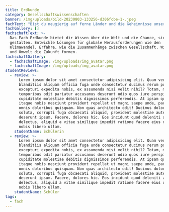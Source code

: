 ```yaml
---
title: Erdkunde
category: Gesellschaftswissenschaften
banner: /img/uploads/bild-20230803-133256-d306fcbe-1-.jpeg
fachText: "Bist du neugierig auf ferne Länder und die Geheimnisse unserer Erde? \r\n\n\r\n\nDas Fach Erdkunde bietet dir Wissen über die Welt und die Chance, sie aktiv zu gestalten. Entwickle Lösungen für globale Herausforderungen wie den Klimawandel. Erfahre, wie die Zusammenhänge zwischen Gesellschaft, Wirtschaft und Umwelt die Zukunft formen. \r\n\n\r\n\nWähle in der Mittelstufe den Kurs Global Challenges, um dir Expertise zu globalen Schlüsselproblemen zu erarbeiten—und das in der Weltsprache Englisch. \r\n\n\r\n\nIn der Oberstufe vertiefst du dein Wissen über geopolitische Zusammenhänge und globale Herausforderungen. Diskutiere kontroverse Themen wie Migration oder nachhaltige Entwicklung, um ein umfassendes Verständnis für die Welt zu entwickeln. \r\n\n\r\n\nLasse dich von Erdkunde begeistern und gestalte deine Zukunft aktiv mit!"
fachGallery: []
fachschaftText: >-
  Das Fach Erdkunde bietet dir Wissen über die Welt und die Chance, sie aktiv zu
  gestalten. Entwickle Lösungen für globale Herausforderungen wie den
  Klimawandel. Erfahre, wie die Zusammenhänge zwischen Gesellschaft, Wirtschaft
  und Umwelt die Zukunft formen.
fachschaftGallery:
  - fachschaftImage: /img/uploads/img_avatar.png
  - fachschaftImage: /img/uploads/img_avatar.png
studentReviews:
  - review: >-
      Lorem ipsum dolor sit amet consectetur adipisicing elit. Quam vero sed
      blanditiis aliquam officia fuga unde consectetur ducimus rerum porro
      excepturi expedita nobis, ex assumenda nisi velit nihil? Totam, magnam
      temporibus odit pariatur accusamus deserunt odio quos iure perspiciatis
      cupiditate molestiae debitis dignissimos perferendis. At ipsam quam illo
      itaque nobis nesciunt provident repellat ut magni saepe unde, pariatur
      omnis doloribus quisquam. Non quas architecto odit! Ducimus dolorum velit
      soluta, corrupti fuga obcaecati aliquid, provident molestiae autem
      deserunt ipsum. Facere, dolores hic. Eos incidunt quod deleniti atque
      delectus, aliquid a vitae similique impedit ratione facere eius odit quas,
      nobis libero ullam.
    studentName: Schülerin
  - review: >-
      Lorem ipsum dolor sit amet consectetur adipisicing elit. Quam vero sed
      blanditiis aliquam officia fuga unde consectetur ducimus rerum porro
      excepturi expedita nobis, ex assumenda nisi velit nihil? Totam, magnam
      temporibus odit pariatur accusamus deserunt odio quos iure perspiciatis
      cupiditate molestiae debitis dignissimos perferendis. At ipsam quam illo
      itaque nobis nesciunt provident repellat ut magni saepe unde, pariatur
      omnis doloribus quisquam. Non quas architecto odit! Ducimus dolorum velit
      soluta, corrupti fuga obcaecati aliquid, provident molestiae autem
      deserunt ipsum. Facere, dolores hic. Eos incidunt quod deleniti atque
      delectus, aliquid a vitae similique impedit ratione facere eius odit quas,
      nobis libero ullam.
    studentName: Schüler
tags:
  - fach
---
```


